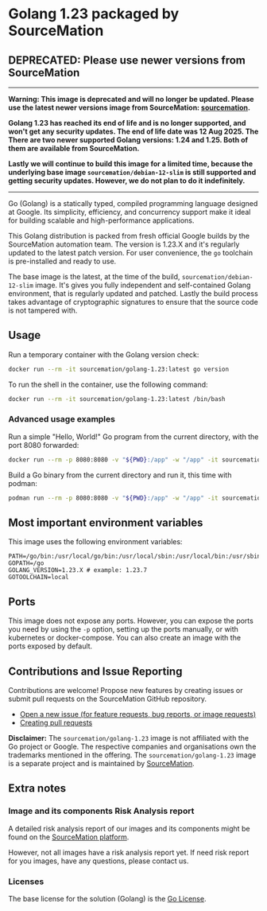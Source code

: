 # Golang 1.23 packaged by SourceMation

## DEPRECATED: Please use newer versions from SourceMation

---

**Warning: This image is deprecated and will no longer be updated. Please use
the latest newer versions image from SourceMation:
[sourcemation](https://hub.docker.com/r/sourcemation/).**


**Golang 1.23 has reached its end of life and is no longer supported, and
won't get any security updates. The end of life date was 12 Aug 2025. The 
There are two newer supported Golang versions: 1.24 and 1.25. Both of them are
available from SourceMation.**


**Lastly we will continue to build this image for a limited time, because the
underlying base image `sourcemation/debian-12-slim` is still supported and
getting security updates. However, we do not plan to do it indefinitely.**

---





Go (Golang) is a statically typed, compiled programming language designed at
Google. Its simplicity, efficiency, and concurrency support make it ideal for
building scalable and high-performance applications.

This Golang distribution is packed from fresh official Google builds by the
SourceMation automation team. The version is 1.23.X and it's regularly updated
to the latest patch version. For user convenience, the `go` toolchain is
pre-installed and ready to use.

The base image is the latest, at the time of the build,
`sourcemation/debian-12-slim` image. It's gives you fully independent and
self-contained Golang environment, that is regularly updated and patched.
Lastly the build process takes advantage of cryptographic signatures to ensure
that the source code is not tampered with.

## Usage

Run a temporary container with the Golang version check:

```bash
docker run --rm -it sourcemation/golang-1.23:latest go version
```

To run the shell in the container, use the following command:

```bash
docker run --rm -it sourcemation/golang-1.23:latest /bin/bash
```

### Advanced usage examples

Run a simple "Hello, World!" Go program from the current directory, with the
port 8080 forwarded:

```bash
docker run --rm -p 8080:8080 -v "${PWD}:/app" -w "/app" -it sourcemation/golang-1.23:latest sh -c 'go run main.go'
```

Build a Go binary from the current directory and run it, this time with podman:

```bash
podman run --rm -p 8080:8080 -v "${PWD}:/app" -w "/app" -it sourcemation/golang-1.23:latest sh -c 'go build -o myapp && ./myapp'
```

## Most important environment variables

This image uses the following environment variables:

```
PATH=/go/bin:/usr/local/go/bin:/usr/local/sbin:/usr/local/bin:/usr/sbin:/usr/bin:/sbin:/bin
GOPATH=/go
GOLANG_VERSION=1.23.X # example: 1.23.7
GOTOOLCHAIN=local
```

## Ports

This image does not expose any ports. However, you can expose the ports you
need by using the `-p` option, setting up the ports manually, or with
kubernetes or docker-compose. You can also create an image with the ports
exposed by default.

## Contributions and Issue Reporting

Contributions are welcome! Propose new features by creating issues or submit
pull requests on the SourceMation GitHub repository.

- [Open a new issue (for feature requests, bug reports, or image requests)](https://github.com/SourceMation/images/issues/new/choose)
- [Creating pull requests](https://github.com/SourceMation/images/compare)


**Disclaimer:** The `sourcemation/golang-1.23` image is not affiliated with the
Go project or Google. The respective companies and organisations own the
trademarks mentioned in the offering. The `sourcemation/golang-1.23` image is a
separate project and is maintained by [SourceMation](https://sourcemation.com).

## Extra notes

### Image and its components Risk Analysis report

A detailed risk analysis report of our images and its components might be found
on the [SourceMation platform](https://www.sourcemation.com/).

However, not all images have a risk analysis report yet. If need risk report
for you images, have any questions, please contact us.

### Licenses

The base license for the solution (Golang) is the [Go
License](https://golang.org/LICENSE).
